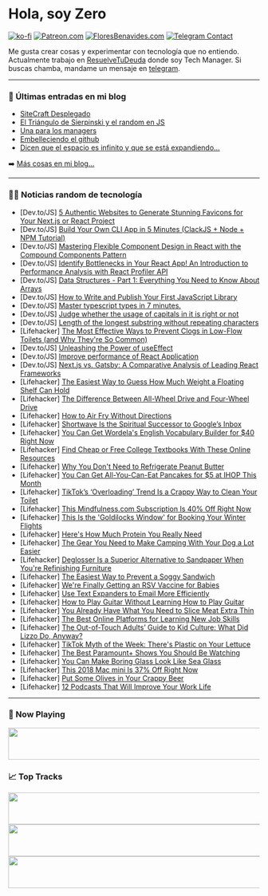 # Hola, soy Zero

[![ko-fi](https://ko-fi.com/img/githubbutton_sm.svg)](https://ko-fi.com/J3J4N0LUK)
[![Patreon.com](https://img.shields.io/endpoint.svg?url=https%3A%2F%2Fshieldsio-patreon.vercel.app%2Fapi%3Fusername%3Dzerodragon%26type%3Dpatrons&style=for-the-badge)](https://patreon.com/zerodragon)
[![FloresBenavides.com](https://img.shields.io/website?down_message=oops&label=MiBlog&style=for-the-badge&up_message=online&url=https%3A%2F%2Ffloresbenavides.com)](https://floresbenavides.com)
[![Telegram Contact](https://img.shields.io/badge/escr%C3%ADbeme-ZeroDragon-%2326A5E4?style=for-the-badge&logo=telegram)](https://t.me/zerodragon)

Me gusta crear cosas y experimentar con tecnología que no entiendo.
Actualmente trabajo en [ResuelveTuDeuda](http://github.com/resuelve) donde soy Tech Manager.
Si buscas chamba, mandame un mensaje en [telegram](https://t.me/zerodragon).

---

### 📕 Últimas entradas en mi blog
<!-- BLOG-POST-LIST:START -->
- [SiteCraft Desplegado](https://floresbenavides.com/sitecraft-desplegado/)
- [El Triángulo de Sierpinski y el random en JS](https://floresbenavides.com/el-triangulo-de-sierpinski-y-el-random-en-js/)
- [Una para los managers](https://floresbenavides.com/una-para-los-managers/)
- [Embelleciendo el github](https://floresbenavides.com/embelleciendo-el-github/)
- [Dicen que el espacio es infinito y que se está expandiendo…](https://floresbenavides.com/dicen-que-el-espacio-es-infinito-y-que-se-esta-expandiendo/)
<!-- BLOG-POST-LIST:END -->

➡️ [Más cosas en mi blog...](https://floresbenavides.com)

---

### 👨‍💻 Noticias random de tecnología
<!-- TECH-POSTS:START -->
- [Dev.to/JS] [5 Authentic Websites to Generate Stunning Favicons for Your Next.js or React Project](https://dev.to/mrpaulishaili/5-authentic-websites-to-generate-stunning-favicons-for-your-nextjs-or-react-project-5eif)
- [Dev.to/JS] [Build Your Own CLI App in 5 Minutes &lpar;ClackJS + Node + NPM Tutorial&rpar;](https://dev.to/therubberduckiee/build-your-own-cli-app-in-5-minutes-clackjs-node-npm-tutorial-4nkl)
- [Dev.to/JS] [Mastering Flexible Component Design in React with the Compound Components Pattern](https://dev.to/yanagisawahidetoshi/mastering-flexible-component-design-in-react-with-the-compound-components-pattern-n96)
- [Dev.to/JS] [Identify Bottlenecks in Your React App! An Introduction to Performance Analysis with React Profiler API](https://dev.to/yanagisawahidetoshi/identify-bottlenecks-in-your-react-app-an-introduction-to-performance-analysis-with-react-profiler-api-4fk4)
- [Dev.to/JS] [Data Structures - Part 1: Everything You Need to Know About Arrays](https://dev.to/burakboduroglu/data-structures-part-1-everything-you-need-to-know-about-arrays-5d8h)
- [Dev.to/JS] [How to Write and Publish Your First JavaScript Library](https://dev.to/oluwaferanmi/how-to-write-and-publish-your-first-javascript-library-cei)
- [Dev.to/JS] [Master typescript types in 7 minutes.](https://dev.to/khaledhosseini/master-typescript-types-in-7-minutes-4pnd)
- [Dev.to/JS] [Judge whether the usage of capitals in it is right or not](https://dev.to/chandrapenugonda/judge-whether-the-usage-of-capitals-in-it-is-right-or-not-4504)
- [Dev.to/JS] [Length of the longest substring without repeating characters](https://dev.to/chandrapenugonda/length-of-the-longest-substring-without-repeating-characters-34g3)
- [Lifehacker] [The Most Effective Ways to Prevent Clogs in Low-Flow Toilets &lpar;and Why They&#39;re So Common&rpar;](https://lifehacker.com/the-most-effective-ways-to-prevent-clogs-in-low-flow-to-1850706078)
- [Dev.to/JS] [Unleashing the Power of useEffect](https://dev.to/capwellmurimi/unleashing-the-power-of-useeffect-3b2p)
- [Dev.to/JS] [Improve performance of React Application](https://dev.to/husnain/improve-performance-of-react-application-3i71)
- [Dev.to/JS] [Next.js vs. Gatsby: A Comparative Analysis of Leading React Frameworks](https://dev.to/instructivetech/nextjs-vs-gatsby-a-comparative-analysis-of-leading-react-frameworks-fd7)
- [Lifehacker] [The Easiest Way to Guess How Much Weight a Floating Shelf Can Hold](https://lifehacker.com/the-easiest-way-to-guess-how-much-weight-a-floating-she-1850706102)
- [Lifehacker] [The Difference Between All-Wheel Drive and Four-Wheel Drive](https://lifehacker.com/the-difference-between-all-wheel-drive-and-four-wheel-d-1850706084)
- [Lifehacker] [How to Air Fry Without Directions](https://lifehacker.com/how-to-air-fry-without-directions-1850707924)
- [Lifehacker] [Shortwave Is the Spiritual Successor to Google’s Inbox](https://lifehacker.com/shortwave-is-the-spiritual-successor-to-google-s-inbox-1850707721)
- [Lifehacker] [You Can Get Wordela&#39;s English Vocabulary Builder for $40 Right Now](https://lifehacker.com/you-can-get-wordelas-english-vocabulary-builder-for-40-1850697814)
- [Lifehacker] [Find Cheap or Free College Textbooks With These Online Resources](https://lifehacker.com/these-online-resources-will-help-you-find-free-college-1849372320)
- [Lifehacker] [Why You Don&#39;t Need to Refrigerate Peanut Butter](https://lifehacker.com/why-you-dont-need-to-refrigerate-peanut-butter-1850708209)
- [Lifehacker] [You Can Get All-You-Can-Eat Pancakes for $5 at IHOP This Month](https://lifehacker.com/you-can-get-all-you-can-eat-pancakes-for-5-at-ihop-thi-1850708442)
- [Lifehacker] [TikTok’s ‘Overloading’ Trend Is a Crappy Way to Clean Your Toilet](https://lifehacker.com/tiktok-s-overloading-trend-is-a-crappy-way-to-clean-y-1849545412)
- [Lifehacker] [This Mindfulness.com Subscription Is 40% Off Right Now](https://lifehacker.com/this-mindfulness-com-subscription-is-40-off-right-now-1850697909)
- [Lifehacker] [This Is the &#39;Goldilocks Window&#39; for Booking Your Winter Flights](https://lifehacker.com/this-is-the-goldilocks-window-for-booking-your-winter-f-1850707477)
- [Lifehacker] [Here&#39;s How Much Protein You Really Need](https://lifehacker.com/heres-how-much-protein-you-really-need-1830878049)
- [Lifehacker] [The Gear You Need to Make Camping With Your Dog a Lot Easier](https://lifehacker.com/the-gear-you-need-to-make-camping-with-your-dog-a-lot-e-1850705453)
- [Lifehacker] [Deglosser Is a Superior Alternative to Sandpaper When You&#39;re Refinishing Furniture](https://lifehacker.com/deglosser-is-a-superior-alternative-to-sandpaper-when-y-1850705841)
- [Lifehacker] [The Easiest Way to Prevent a Soggy Sandwich](https://lifehacker.com/make-sandwiches-on-frozen-bread-to-stave-off-sogginess-1803757453)
- [Lifehacker] [We&#39;re Finally Getting an RSV Vaccine for Babies](https://lifehacker.com/were-finally-getting-an-rsv-vaccine-for-babies-1850707968)
- [Lifehacker] [Use Text Expanders to Email More Efficiently](https://lifehacker.com/use-text-expanders-to-email-more-efficiently-1850707411)
- [Lifehacker] [How to Play Guitar Without Learning How to Play Guitar](https://lifehacker.com/how-to-play-guitar-without-learning-how-to-play-guitar-1848128835)
- [Lifehacker] [You Already Have What You Need to Slice Meat Extra Thin](https://lifehacker.com/you-already-have-what-you-need-to-slice-meat-extra-thin-1850705332)
- [Lifehacker] [The Best Online Platforms for Learning New Job Skills](https://lifehacker.com/the-best-online-platforms-for-learning-new-job-skills-1850707301)
- [Lifehacker] [The Out-of-Touch Adults’ Guide to Kid Culture: What Did Lizzo Do, Anyway?](https://lifehacker.com/the-out-of-touch-adults-guide-to-kid-culture-what-did-1850706205)
- [Lifehacker] [TikTok Myth of the Week: There&#39;s Plastic on Your Lettuce](https://lifehacker.com/tiktok-myth-of-the-week-theres-plastic-on-your-lettuce-1850706061)
- [Lifehacker] [The Best Paramount+ Shows You Should Be Watching](https://lifehacker.com/15-paramount-originals-you-arent-watching-but-should-b-1847635890)
- [Lifehacker] [You Can Make Boring Glass Look Like Sea Glass](https://lifehacker.com/you-can-make-boring-glass-look-like-sea-glass-1850706130)
- [Lifehacker] [This 2018 Mac mini Is 37% Off Right Now](https://lifehacker.com/this-2018-mac-mini-is-37-off-right-now-1850697878)
- [Lifehacker] [Put Some Olives in Your Crappy Beer](https://lifehacker.com/put-some-olives-in-your-crappy-beer-1850705556)
- [Lifehacker] [12 Podcasts That Will Improve Your Work Life](https://lifehacker.com/12-podcasts-that-will-improve-your-work-life-1850690862)<!-- TECH-POSTS:END -->

---

### 🎵 Now Playing
<a href="https://spotify-now-playing-dun.vercel.app/now-playing?open"><img src="https://spotify-now-playing-dun.vercel.app/now-playing" width="540" height="64"></a>

### 📈 Top Tracks
<a href="https://spotify-now-playing-dun.vercel.app/top-tracks?i=1&open"><img src="https://spotify-now-playing-dun.vercel.app/top-tracks?i=1" width="540" height="64"></a>
<a href="https://spotify-now-playing-dun.vercel.app/top-tracks?i=2&open"><img src="https://spotify-now-playing-dun.vercel.app/top-tracks?i=2" width="540" height="64"></a>
<a href="https://spotify-now-playing-dun.vercel.app/top-tracks?i=3&open"><img src="https://spotify-now-playing-dun.vercel.app/top-tracks?i=3" width="540" height="64"></a>
